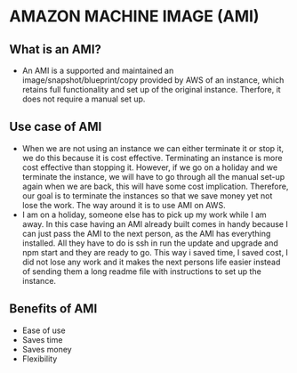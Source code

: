 # AMAZON MACHINE IMAGE (AMI)
## What is an AMI?
- An AMI is a supported and maintained an image/snapshot/blueprint/copy provided by AWS of an instance, which retains full functionality and set up of the original instance. Therfore, it does not require a manual set up.

## Use case of AMI

- When we are not using an instance we can either terminate it or stop it, we do this because it is cost effective. Terminating an instance is more cost effective than stopping it. However, if we go on a holiday and we terminate the instance,  we will have to go through all the manual set-up again when we are back, this will have some cost implication. Therefore, our goal is to terminate the instances so that we save money yet not lose the work. The way around it is to use AMI on AWS.
- I am on a holiday, someone else has to pick up my work while I am away. In this case having an AMI already built comes in handy because I can just pass the AMI to the next person, as the AMI has everything installed. All they have to do is ssh in run the update and upgrade and npm start and they are ready to go. This way i saved time, I saved cost, I did not lose any work and it makes the next persons life easier instead of sending them a long readme file with instructions to set up the instance.
## Benefits of AMI
- Ease of use
- Saves time
- Saves money
- Flexibility
